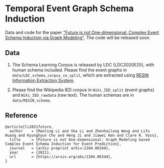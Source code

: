 # Temporal Event Graph Schema Induction
Data and code for the paper ["Future is not One-dimensional: Complex Event Schema Induction via Graph Modeling"](https://arxiv.org/abs/2104.06344). The code will be released soon.

## Data
1. The Schema Learning Corpus is released by LDC (LDC2020E25), with human schema included. Please find the event graphs in `data/LDC_schema_corpus_ce_split`, which are extracted using [RESIN Information Extraction System](https://blender.cs.illinois.edu/paper/resin-phase1.pdf).

2. Please find the Wikipedia IED corpus in `Wiki_IED_split` (event graphs) and `Wiki_IED_rawdata` (raw text). The human schemas are in `data/RESIN_schema`.

## Reference
```
@article{li2021future,
  author    = {Manling Li and Sha Li and Zhenhailong Wang and Lifu Huang and Kyunghyun Cho and Heng Ji and Jiawei Han and Clare R. Voss},
  title     = {Future is not One-dimensional: Graph Modeling based Complex Event Schema Induction for Event Prediction},
  journal   = {arXiv preprint arXiv:2104.06344},
  year      = {2021},
  url       = {https://arxiv.org/abs/2104.06344},
}
```
